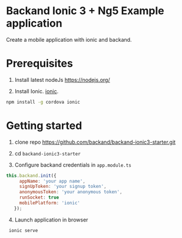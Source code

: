 # Backand Ionic 3 + Ng5 Example application
Create a mobile application with ionic and backand.

# Prerequisites 
1. Install latest nodeJs https://nodejs.org/

2. Install Ionic. [ionic](https://ionicframework.com/getting-started/).
```bash
npm install -g cordova ionic
```

# Getting started
1. clone repo https://github.com/backand/backand-ionic3-starter.git

2. cd `backand-ionic3-starter`

3. Configure backand credentials in `app.module.ts`

 ```javascript
 this.backand.init({
      appName: 'your app name', 
      signUpToken: 'your signup token', 
      anonymousToken: 'your anonymous token', 
      runSocket: true
      mobilePlatform: 'ionic'
    });
 ```  

4. Launch application in browser
 ```bash
  ionic serve
 ```